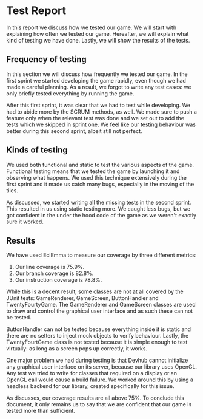 # Test Report

In this report we discuss how we tested our game. We will start with explaining
how often we tested our game. Hereafter, we will explain what kind of testing
we have done. Lastly, we will show the results of the tests.

## Frequency of testing

In this section we will discuss how frequently we tested our game. In the first
sprint we started developing the game rapidly, even though we had made a careful
planning. As a result, we forgot to write any test cases: we only briefly tested
everything by running the game.

After this first sprint, it was clear that we had to test while developing. We
had to abide more by the SCRUM methods, as well. We made sure to push a feature
only when the relevant test was done and we set out to add the tests which we
skipped in sprint one. We feel like our testing behaviour was better during this
second sprint, albeit still not perfect.

## Kinds of testing

We used both functional and static to test the various aspects of the game.
Functional testing means that we tested the game by launching it and observing
what happens. We used this technique extensively during the first sprint and it
made us catch many bugs, especially in the moving of the tiles.

As discussed, we started writing all the missing tests in the second sprint.
This resulted in us using static testing more. We caught less bugs, but we got
confident in the under the hood code of the game as we weren't exactly sure it
worked.

## Results

We have used EclEmma to measure our coverage by three different metrics:

1. Our line coverage is 75.9%.
2. Our branch coverage is 82.8%.
3. Our instruction coverage is 78.8%.

While this is a decent result, some classes are not at all covered by the JUnit
tests: GameRenderer, GameScreen, ButtonHandler and TwentyFourtyGame. The
GameRenderer and GameScreen classes are used to draw and control the graphical
user interface and as such these can not be tested.

ButtonHandler can not be tested because everything inside it is static and there
are no setters to inject mock objects to verify behaviour. Lastly, the 
TwentyFourtGame class is not tested because it is simple enough to test
virtually: as long as a screen pops up correctly, it works.

One major problem we had during testing is that Devhub cannot initialize any
graphical user interface on its server, because our library uses OpenGL. Any
test we tried to write for classes that required on a display or an OpenGL call
would cause a build failure. We worked around this by using a headless backend
for our library, created specifically for this issue.

As discusses, our coverage results are all above 75%. To conclude this document,
it only remains us to say that we are confident that our game is tested more
than sufficient.
